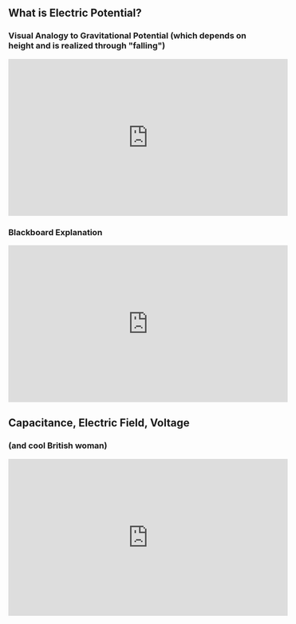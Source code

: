 ## What is Electric Potential?

### Visual Analogy to Gravitational Potential (which depends on height and is realized through "falling")
<iframe width="560" height="315" src="https://www.youtube.com/embed/-Rb9guSEeVE?rel=0" frameborder="0" allow="autoplay; encrypted-media" allowfullscreen></iframe>

### Blackboard Explanation

<iframe width="560" height="315" src="https://www.youtube.com/embed/wT9AsY79f1k?rel=0" frameborder="0" allow="autoplay; encrypted-media" allowfullscreen></iframe>

## Capacitance, Electric Field, Voltage
### (and cool British woman)

<iframe width="560" height="315" src="https://www.youtube.com/embed/ZrMltpK6iAw?rel=0" frameborder="0" allow="autoplay; encrypted-media" allowfullscreen></iframe>
